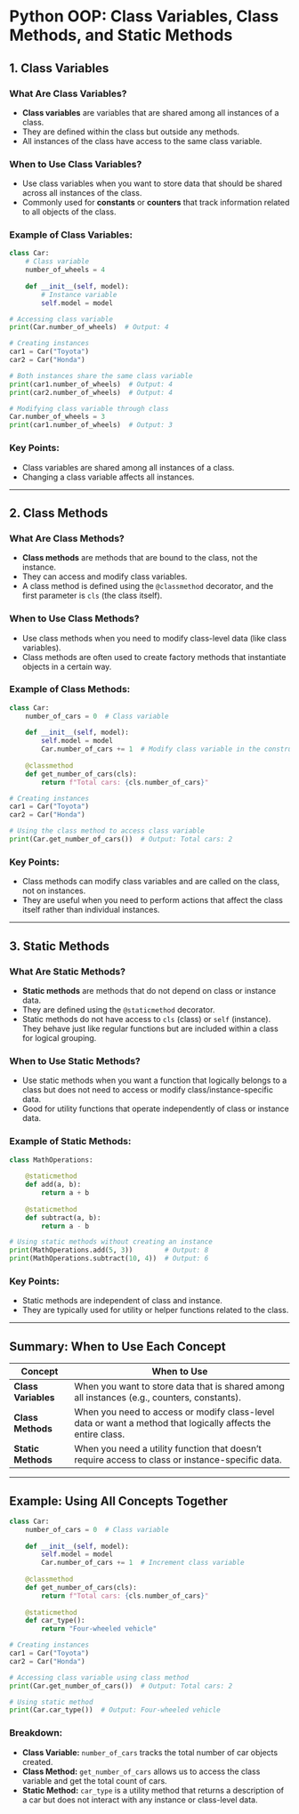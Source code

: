 # Python OOP: Class Variables, Class Methods, and Static Methods

## 1. **Class Variables**

### What Are Class Variables?
- **Class variables** are variables that are shared among all instances of a class.
- They are defined within the class but outside any methods.
- All instances of the class have access to the same class variable.

### When to Use Class Variables?
- Use class variables when you want to store data that should be shared across all instances of the class. 
- Commonly used for **constants** or **counters** that track information related to all objects of the class.

### Example of Class Variables:

```python
class Car:
    # Class variable
    number_of_wheels = 4
    
    def __init__(self, model):
        # Instance variable
        self.model = model

# Accessing class variable
print(Car.number_of_wheels)  # Output: 4

# Creating instances
car1 = Car("Toyota")
car2 = Car("Honda")

# Both instances share the same class variable
print(car1.number_of_wheels)  # Output: 4
print(car2.number_of_wheels)  # Output: 4

# Modifying class variable through class
Car.number_of_wheels = 3
print(car1.number_of_wheels)  # Output: 3
```

### Key Points:
- Class variables are shared among all instances of a class.
- Changing a class variable affects all instances.

---

## 2. **Class Methods**

### What Are Class Methods?
- **Class methods** are methods that are bound to the class, not the instance.
- They can access and modify class variables.
- A class method is defined using the `@classmethod` decorator, and the first parameter is `cls` (the class itself).

### When to Use Class Methods?
- Use class methods when you need to modify class-level data (like class variables).
- Class methods are often used to create factory methods that instantiate objects in a certain way.

### Example of Class Methods:

```python
class Car:
    number_of_cars = 0  # Class variable
    
    def __init__(self, model):
        self.model = model
        Car.number_of_cars += 1  # Modify class variable in the constructor
    
    @classmethod
    def get_number_of_cars(cls):
        return f"Total cars: {cls.number_of_cars}"

# Creating instances
car1 = Car("Toyota")
car2 = Car("Honda")

# Using the class method to access class variable
print(Car.get_number_of_cars())  # Output: Total cars: 2
```

### Key Points:
- Class methods can modify class variables and are called on the class, not on instances.
- They are useful when you need to perform actions that affect the class itself rather than individual instances.

---

## 3. **Static Methods**

### What Are Static Methods?
- **Static methods** are methods that do not depend on class or instance data.
- They are defined using the `@staticmethod` decorator.
- Static methods do not have access to `cls` (class) or `self` (instance). They behave just like regular functions but are included within a class for logical grouping.

### When to Use Static Methods?
- Use static methods when you want a function that logically belongs to a class but does not need to access or modify class/instance-specific data.
- Good for utility functions that operate independently of class or instance data.

### Example of Static Methods:

```python
class MathOperations:
    
    @staticmethod
    def add(a, b):
        return a + b
    
    @staticmethod
    def subtract(a, b):
        return a - b

# Using static methods without creating an instance
print(MathOperations.add(5, 3))        # Output: 8
print(MathOperations.subtract(10, 4))  # Output: 6
```

### Key Points:
- Static methods are independent of class and instance.
- They are typically used for utility or helper functions related to the class.

---

## Summary: When to Use Each Concept

| Concept        | When to Use                                                                                          |
|----------------|------------------------------------------------------------------------------------------------------|
| **Class Variables**  | When you want to store data that is shared among all instances (e.g., counters, constants).          |
| **Class Methods**    | When you need to access or modify class-level data or want a method that logically affects the entire class. |
| **Static Methods**   | When you need a utility function that doesn’t require access to class or instance-specific data.      |

---

## Example: Using All Concepts Together

```python
class Car:
    number_of_cars = 0  # Class variable
    
    def __init__(self, model):
        self.model = model
        Car.number_of_cars += 1  # Increment class variable
    
    @classmethod
    def get_number_of_cars(cls):
        return f"Total cars: {cls.number_of_cars}"
    
    @staticmethod
    def car_type():
        return "Four-wheeled vehicle"

# Creating instances
car1 = Car("Toyota")
car2 = Car("Honda")

# Accessing class variable using class method
print(Car.get_number_of_cars())  # Output: Total cars: 2

# Using static method
print(Car.car_type())  # Output: Four-wheeled vehicle
```

### Breakdown:
- **Class Variable:** `number_of_cars` tracks the total number of car objects created.
- **Class Method:** `get_number_of_cars` allows us to access the class variable and get the total count of cars.
- **Static Method:** `car_type` is a utility method that returns a description of a car but does not interact with any instance or class-level data.


